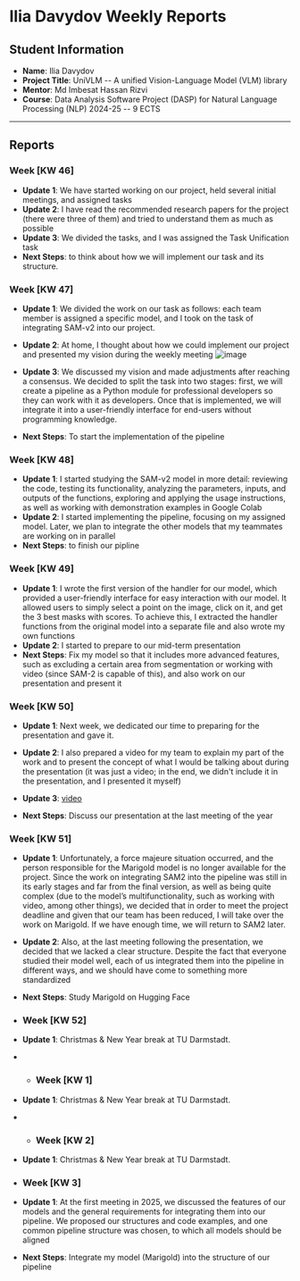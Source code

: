# Ilia Davydov Weekly Reports

## Student Information
- **Name**: Ilia Davydov
- **Project Title**: UniVLM -- A unified Vision-Language Model (VLM) library
- **Mentor**: Md Imbesat Hassan Rizvi
- **Course**: Data Analysis Software Project (DASP) for Natural Language Processing (NLP) 2024-25 -- 9 ECTS

---

## Reports

### Week [KW 46]

- **Update 1**: We have started working on our project, held several initial meetings, and assigned tasks
- **Update 2**: I have read the recommended research papers for the project (there were three of them) and tried to understand them as much as possible
- **Update 3**: We divided the tasks, and I was assigned the Task Unification task
- **Next Steps**: to think about how we will implement our task and its structure.

### Week [KW 47]

- **Update 1**: We divided the work on our task as follows: each team member is assigned a specific model, and I took on the task of integrating SAM-v2 into our project.
- **Update 2**: At home, I thought about how we could implement our project and presented my vision during the weekly meeting
![image](https://github.com/user-attachments/assets/313cd19c-04f5-475c-b69d-e9644f9b38bb)

- **Update 3**: We discussed my vision and made adjustments after reaching a consensus. We decided to split the task into two stages: first, we will create a pipeline as a Python module for professional developers so they can work with it as developers. Once that is implemented, we will integrate it into a user-friendly interface for end-users without programming knowledge.
- **Next Steps**: To start the implementation of the pipeline

### Week [KW 48]

- **Update 1**: I started studying the SAM-v2 model in more detail: reviewing the code, testing its functionality, analyzing the parameters, inputs, and outputs of the functions, exploring and applying the usage instructions, as well as working with demonstration examples in Google Colab
- **Update 2**: I started implementing the pipeline, focusing on my assigned model. Later, we plan to integrate the other models that my teammates are working on in parallel
- **Next Steps**: to finish our pipline 

### Week [KW 49]

- **Update 1**: I wrote the first version of the handler for our model, which provided a user-friendly interface for easy interaction with our model. It allowed users to simply select a point on the image, click on it, and get the 3 best masks with scores. To achieve this, I extracted the handler functions from the original model into a separate file and also wrote my own functions
- **Update 2**: I started to prepare to our mid-term presentation
- **Next Steps**: Fix my model so that it includes more advanced features, such as excluding a certain area from segmentation or working with video (since SAM-2 is capable of this), and also work on our presentation and present it

### Week [KW 50]

- **Update 1**: Next week, we dedicated our time to preparing for the presentation and gave it.
- **Update 2**: I also prepared a video for my team to explain my part of the work and to present the concept of what I would be talking about during the presentation (it was just a video; in the end, we didn't include it in the presentation, and I presented it myself)
- **Update 3**: [video](./sam2-video_kzbX1yPF.mp4)

- **Next Steps**: Discuss our presentation at the last meeting of the year

### Week [KW 51]

- **Update 1**: Unfortunately, a force majeure situation occurred, and the person responsible for the Marigold model is no longer available for the project. Since the work on integrating SAM2 into the pipeline was still in its early stages and far from the final version, as well as being quite complex (due to the model’s multifunctionality, such as working with video, among other things), we decided that in order to meet the project deadline and given that our team has been reduced, I will take over the work on Marigold. If we have enough time, we will return to SAM2 later.
- **Update 2**: Also, at the last meeting following the presentation, we decided that we lacked a clear structure. Despite the fact that everyone studied their model well, each of us integrated them into the pipeline in different ways, and we should have come to something more standardized

- **Next Steps**: Study Marigold on Hugging Face

- ### Week [KW 52]

- **Update 1**: Christmas & New Year break at TU Darmstadt.

- - ### Week [KW 1]

- **Update 1**: Christmas & New Year break at TU Darmstadt.

- - ### Week [KW 2]

- **Update 1**: Christmas & New Year break at TU Darmstadt.

- ### Week [KW 3]

- **Update 1**: At the first meeting in 2025, we discussed the features of our models and the general requirements for integrating them into our pipeline. We proposed our structures and code examples, and one common pipeline structure was chosen, to which all models should be aligned

- **Next Steps**: Integrate my model (Marigold) into the structure of our pipeline


